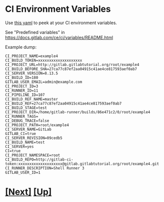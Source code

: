 # CI Environment Variables

Use [this yaml](yaml/env-vars.yaml) to peek at your CI environment
variables.

See "Predefined variables" in https://docs.gitlab.com/ce/ci/variables/README.html

Example dump:

```
CI_PROJECT_NAME=example4
CI_BUILD_TOKEN=xxxxxxxxxxxxxxxxxxxx
CI_PROJECT_URL=http://gitlab.gitlabtutorial.org/root/example4
CI_BUILD_BEFORE_SHA=27ca77c87ef2aa04915c41ae4ce817593aef0ab7
CI_SERVER_VERSION=8.13.5
CI_BUILD_ID=180
GITLAB_USER_EMAIL=admin@example.com
CI_PROJECT_ID=3
CI_RUNNER_ID=11
CI_PIPELINE_ID=107
CI_BUILD_REF_NAME=master
CI_BUILD_REF=27ca77c87ef2aa04915c41ae4ce817593aef0ab7
CI_BUILD_STAGE=test
CI_PROJECT_DIR=/home/gitlab-runner/builds/86e471c2/0/root/example4
CI_RUNNER_TAGS=
CI_DEBUG_TRACE=false
CI_PROJECT_PATH=root/example4
CI_SERVER_NAME=GitLab
GITLAB_CI=true
CI_SERVER_REVISION=09cedb5
CI_BUILD_NAME=test
CI_SERVER=yes
CI=true
CI_PROJECT_NAMESPACE=root
CI_BUILD_REPO=http://gitlab-ci-token:xxxxxxxxxxxxxxxxxxxx@gitlab.gitlabtutorial.org/root/example4.git
CI_RUNNER_DESCRIPTION=Shell Runner 3
GITLAB_USER_ID=1
```
# [[Next]](120-debugging.md) [[Up]](README.md)
